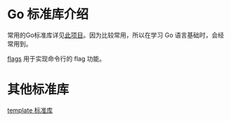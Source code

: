 # Go 标准库介绍
常用的Go标准库详见[此项目](https://github.com/DesistDaydream/GoLearning)。因为比较常用，所以在学习 Go 语言基础时，会经常用到。  

[flags](https://pkg.go.dev/flag) 用于实现命令行的 flag 功能。

# 其他标准库
[template 标准库](./template/README.md)  